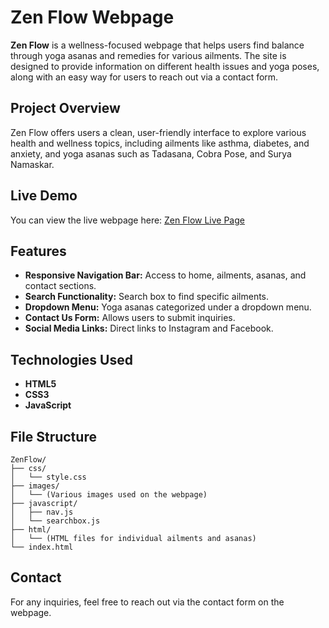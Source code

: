 
# Zen Flow Webpage

**Zen Flow** is a wellness-focused webpage that helps users find balance through yoga asanas and remedies for various ailments. The site is designed to provide information on different health issues and yoga poses, along with an easy way for users to reach out via a contact form.

## Project Overview

Zen Flow offers users a clean, user-friendly interface to explore various health and wellness topics, including ailments like asthma, diabetes, and anxiety, and yoga asanas such as Tadasana, Cobra Pose, and Surya Namaskar. 

## Live Demo

You can view the live webpage here: [Zen Flow Live Page](https://maathavan1702.github.io/Zen-Flow/index.html)

## Features

- **Responsive Navigation Bar:** Access to home, ailments, asanas, and contact sections.
- **Search Functionality:** Search box to find specific ailments.
- **Dropdown Menu:** Yoga asanas categorized under a dropdown menu.
- **Contact Us Form:** Allows users to submit inquiries.
- **Social Media Links:** Direct links to Instagram and Facebook.

## Technologies Used

- **HTML5**
- **CSS3**
- **JavaScript**

## File Structure

```
ZenFlow/
├── css/
│   └── style.css
├── images/
│   └── (Various images used on the webpage)
├── javascript/
│   ├── nav.js
│   └── searchbox.js
├── html/
│   └── (HTML files for individual ailments and asanas)
└── index.html
```

## Contact

For any inquiries, feel free to reach out via the contact form on the webpage.
